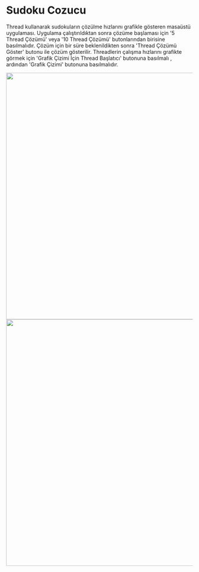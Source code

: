 # Sudoku Cozucu
Thread kullanarak sudokuların çözülme hızlarını grafikle gösteren masaüstü uygulaması.
Uygulama çalıştırıldıktan sonra çözüme başlaması için '5 Thread Çözümü' veya '10 Thread Çözümü' butonlarından birisine basılmalıdır.
Çözüm için bir süre beklenildikten sonra 'Thread Çözümü Göster' butonu ile çözüm gösterilir.
Threadlerin çalışma hızlarını grafikte görmek için 'Grafik Çizimi İçin Thread Başlatıcı' butonuna basılmalı ,
ardından 'Grafik Çizimi' butonuna basılmalıdır.

<sub> 

</sub>
<img src="https://user-images.githubusercontent.com/56577160/182497439-7d5c5a1f-29ed-4ec1-8a96-c682650cb443.png" width="900" height="667" />
<sub> </sub>
<img src="https://user-images.githubusercontent.com/56577160/182497588-ce876cbf-33c4-48d7-a5c5-84bf39fc86b0.png" width="900" height="667" />

